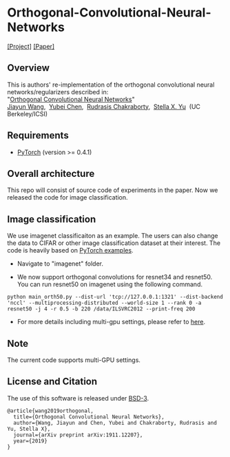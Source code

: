 # Orthogonal-Convolutional-Neural-Networks
[[Project]](http://pwang.pw/ocnn.html) [[Paper]](https://arxiv.org/abs/1911.12207)   

## Overview
This is authors' re-implementation of the orthogonal convolutional neural networks/regularizers described in:  
"[Orthogonal Convolutional Neural Networks](https://arxiv.org/abs/1911.12207)"   
[Jiayun Wang](http://pwang.pw/),&nbsp; [Yubei Chen](https://redwood.berkeley.edu/people/yubei-chen/),&nbsp;  [Rudrasis Chakraborty](https://rudra1988.github.io/),&nbsp; [Stella X. Yu](https://www1.icsi.berkeley.edu/~stellayu/)&nbsp; (UC Berkeley/ICSI)&nbsp; 

## Requirements
* [PyTorch](https://pytorch.org/) (version >= 0.4.1)

## Overall architecture
This repo will consist of source code of experiments in the paper. Now we released the code for image classification.

## Image classification

We use imagenet classificaiton as an example. The users can also change the data to CIFAR or other image classification dataset at their interest. The code is heavily based on [PyTorch examples](https://github.com/pytorch/examples/tree/master/imagenet).

- Navigate to "imagenet" folder.

- We now support orthogonal convolutions for resnet34 and resnet50. You can run resnet50 on imagenet using the following command. 
```
python main_orth50.py --dist-url 'tcp://127.0.0.1:1321' --dist-backend 'nccl' --multiprocessing-distributed --world-size 1 --rank 0 -a resnet50 -j 4 -r 0.5 -b 220 /data/ILSVRC2012 --print-freq 200
```

- For more details including multi-gpu settings, please refer to [here](https://github.com/samaonline/Orthogonal-Convolutional-Neural-Networks/blob/master/imagenet/README.md).

## Note
The current code supports multi-GPU settings.

## License and Citation
The use of this software is released under [BSD-3](https://github.com/samaonline/Orthogonal-Convolutional-Neural-Networks/blob/master/LICENSE).
```
@article{wang2019orthogonal,
  title={Orthogonal Convolutional Neural Networks},
  author={Wang, Jiayun and Chen, Yubei and Chakraborty, Rudrasis and Yu, Stella X},
  journal={arXiv preprint arXiv:1911.12207},
  year={2019}
}
```
